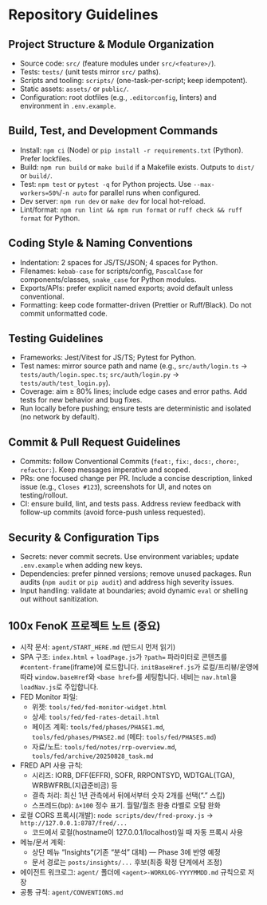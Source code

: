 # Repository Guidelines

## Project Structure & Module Organization
- Source code: `src/` (feature modules under `src/<feature>/`).
- Tests: `tests/` (unit tests mirror `src/` paths).
- Scripts and tooling: `scripts/` (one-task-per-script; keep idempotent).
- Static assets: `assets/` or `public/`.
- Configuration: root dotfiles (e.g., `.editorconfig`, linters) and environment in `.env.example`.

## Build, Test, and Development Commands
- Install: `npm ci` (Node) or `pip install -r requirements.txt` (Python). Prefer lockfiles.
- Build: `npm run build` or `make build` if a Makefile exists. Outputs to `dist/` or `build/`.
- Test: `npm test` or `pytest -q` for Python projects. Use `--max-workers=50%`/`-n auto` for parallel runs when configured.
- Dev server: `npm run dev` or `make dev` for local hot-reload.
- Lint/format: `npm run lint && npm run format` or `ruff check && ruff format` for Python.

## Coding Style & Naming Conventions
- Indentation: 2 spaces for JS/TS/JSON; 4 spaces for Python.
- Filenames: `kebab-case` for scripts/config, `PascalCase` for components/classes, `snake_case` for Python modules.
- Exports/APIs: prefer explicit named exports; avoid default unless conventional.
- Formatting: keep code formatter-driven (Prettier or Ruff/Black). Do not commit unformatted code.

## Testing Guidelines
- Frameworks: Jest/Vitest for JS/TS; Pytest for Python.
- Test names: mirror source path and name (e.g., `src/auth/login.ts` → `tests/auth/login.spec.ts`; `src/auth/login.py` → `tests/auth/test_login.py`).
- Coverage: aim ≥ 80% lines; include edge cases and error paths. Add tests for new behavior and bug fixes.
- Run locally before pushing; ensure tests are deterministic and isolated (no network by default).

## Commit & Pull Request Guidelines
- Commits: follow Conventional Commits (`feat:`, `fix:`, `docs:`, `chore:`, `refactor:`). Keep messages imperative and scoped.
- PRs: one focused change per PR. Include a concise description, linked issue (e.g., `Closes #123`), screenshots for UI, and notes on testing/rollout.
- CI: ensure build, lint, and tests pass. Address review feedback with follow-up commits (avoid force-push unless requested).

## Security & Configuration Tips
- Secrets: never commit secrets. Use environment variables; update `.env.example` when adding new keys.
- Dependencies: prefer pinned versions; remove unused packages. Run audits (`npm audit` or `pip audit`) and address high severity issues.
- Input handling: validate at boundaries; avoid dynamic `eval` or shelling out without sanitization.

## 100x FenoK 프로젝트 노트 (중요)
- 시작 문서: `agent/START_HERE.md` (반드시 먼저 읽기)
- SPA 구조: `index.html` + `loadPage.js`가 `?path=` 파라미터로 콘텐츠를 `#content-frame`(iframe)에 로드합니다. `initBaseHref.js`가 로컬/프리뷰/운영에 따라 `window.baseHref`와 `<base href>`를 세팅합니다. 네비는 `nav.html`을 `loadNav.js`로 주입합니다.
- FED Monitor 파일:
  - 위젯: `tools/fed/fed-monitor-widget.html`
  - 상세: `tools/fed/fed-rates-detail.html`
  - 페이즈 계획: `tools/fed/phases/PHASE1.md`, `tools/fed/phases/PHASE2.md` (메타: `tools/fed/PHASES.md`)
  - 자료/노트: `tools/fed/notes/rrp-overview.md`, `tools/fed/archive/20250828_task.md`
- FRED API 사용 규칙:
  - 시리즈: IORB, DFF(EFFR), SOFR, RRPONTSYD, WDTGAL(TGA), WRBWFRBL(지급준비금) 등
  - 결측 처리: 최신 1년 관측에서 뒤에서부터 숫자 2개를 선택(“.” 스킵)
  - 스프레드(bp): `Δ×100` 정수 표기. 월말/월초 완충 라벨로 오탐 완화
- 로컬 CORS 프록시(개발): `node scripts/dev/fred-proxy.js` → `http://127.0.0.1:8787/fred/...`
  - 코드에서 로컬(hostname이 127.0.0.1/localhost)일 때 자동 프록시 사용
- 메뉴/문서 계획:
  - 상단 메뉴 “Insights”(기존 “분석” 대체) — Phase 3에 반영 예정
  - 문서 경로는 `posts/insights/...` 후보(최종 확정 단계에서 조정)
- 에이전트 워크로그: `agent/` 폴더에 `<agent>-WORKLOG-YYYYMMDD.md` 규칙으로 저장
- 공통 규칙: `agent/CONVENTIONS.md`
